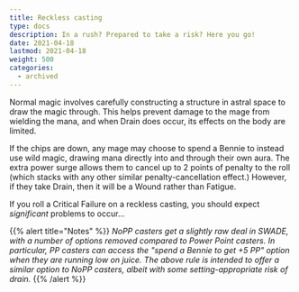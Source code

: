 ```yaml
---
title: Reckless casting
type: docs
description: In a rush? Prepared to take a risk? Here you go!
date: 2021-04-18
lastmod: 2021-04-18
weight: 500
categories:
  - archived
---
```

Normal magic involves carefully constructing a structure in astral space to draw the magic through. This helps prevent damage to the mage from wielding the mana, and when Drain does occur, its effects on the body are limited.

If the chips are down, any mage may choose to spend a Bennie to instead use wild magic, drawing mana directly into and through their own aura. The extra power surge allows them to cancel up to 2 points of penalty to the roll (which stacks with any other similar penalty-cancellation effect.) However, if they take Drain, then it will be a Wound rather than Fatigue.

If you roll a Critical Failure on a reckless casting, you should expect *significant* problems to occur...

{{% alert title="Notes" %}}
*NoPP casters get a slightly raw deal in SWADE, with a number of options removed compared to Power Point casters. In particular, PP casters can access the "spend a Bennie to get +5 PP" option when they are running low on juice. The above rule is intended to offer a similar option to NoPP casters, albeit with some setting-appropriate risk of drain.*
{{% /alert %}} 
